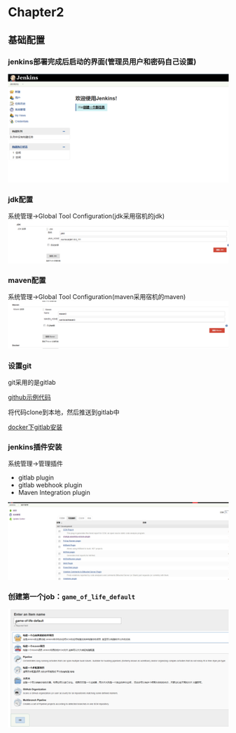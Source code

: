 # Chapter2 #

## 基础配置
### jenkins部署完成后启动的界面(管理员用户和密码自己设置)
![](images/chapter2/jenkins_home.png)
### jdk配置
系统管理->Global Tool Configuration(jdk采用宿机的jdk)
![](images/chapter2/jenkins_jdk_setting.png)
### maven配置
系统管理->Global Tool Configuration(maven采用宿机的maven)
![](images/chapter2/jenkins_maven_setting.png)
### 设置git
git采用的是gitlab

[github示例代码](https://github.com/wakaleo/game-of-life)

将代码clone到本地，然后推送到gitlab中

[docker下gitlab安装](../../../docker/docker-gitlab.md)

### jenkins插件安装
系统管理->管理插件

* gitlab plugin
* gitlab webhook plugin
* Maven Integration plugin


![](images/chapter2/jenkins_plugin_install.png)

### 创建第一个job：`game_of_life_default`
![](images/chapter2/game_of_life_default_create.png)
